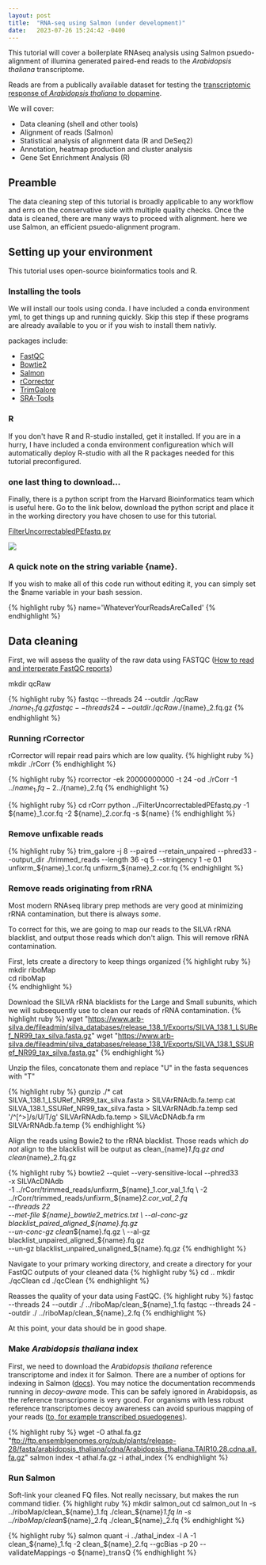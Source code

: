 ```yaml
---
layout: post
title:  "RNA-seq using Salmon (under development)"
date:   2023-07-26 15:24:42 -0400
---
```




This tutorial will cover a boilerplate RNAseq analysis using Salmon psuedo-alignment of illumina generated paired-end reads to the *Arabidopsis thaliana* transcriptome.  

Reads are from a publically available dataset for testing the [transcriptomic response of *Arabidopsis thaliana* to dopamine](https://doi.org/10.3390/stresses3010026). 

We will cover:  
- Data cleaning (shell and other tools)
- Alignment of reads (Salmon)
- Statistical analysis of alignment data (R and DeSeq2)
- Annotation, heatmap production and cluster analysis
- Gene Set Enrichment Analysis (R)


## Preamble
The data cleaning step of this tutorial is broadly applicable to any workflow and errs on the conservative side with multiple quality checks. Once the data is cleaned, there are many ways to proceed with alignment. here we use Salmon, an efficient psuedo-alignment program.  

## Setting up your environment
This tutorial uses open-source bioinformatics tools and R.

### Installing the tools
We will install our tools using conda. I have included a conda environment yml, to get things up and running quickly. Skip this step if these programs are already available to you or if you wish to install them nativly.

packages include: 

- [FastQC](https://github.com/s-andrews/FastQC)
- [Bowtie2](https://github.com/BenLangmead/bowtie2.git)
- [Salmon](https://github.com/COMBINE-lab/salmon.git)
- [rCorrector](https://github.com/mourisl/Rcorrector.git)
- [TrimGalore](https://github.com/FelixKrueger/TrimGalore.git)
- [SRA-Tools](https://github.com/ncbi/sra-tools.git)

### R
If you don't have R and R-studio installed, get it installed. If you are in a hurry, I have included a conda environment configureation which will automatically deploy R-studio with all the R packages needed for this tutorial preconfigured.

### one last thing to download...
Finally, there is a python script from the Harvard Bioinformatics team which is useful here. Go to the link below, download the python script and place it in the working directory you have chosen to use for this tutorial. 

[FilterUncorrectabledPEfastq.py](https://github.com//TranscriptomeAssemblyTools/blob/dfe258636088c11eb60d3ce69da2fd5cd00ef5b3/FilterUncorrectabledPEfastq.py)

 <img src="{{site.baseurl}}/assets/img/HBTdwnl.jpeg">

### A quick note on the string variable {name}. 
If you wish to make all of this code run without editing it, you can simply set the $name variable in your bash session.

{% highlight ruby %}
name='WhateverYourReadsAreCalled'
{% endhighlight %}

## Data cleaning
First, we will assess the quality of the raw data using FASTQC ([How to read and interperate FastQC reports](https://hbctraining.github.io/Intro-to-rnaseq-hpc-salmon/lessons/qc_fastqc_assessment.html))

mkdir qcRaw

{% highlight ruby %}
fastqc --threads 24 --outdir ./qcRaw ./${name}_1.fq.gz
fastqc --threads 24 --outdir ./qcRaw ./${name}_2.fq.gz
{% endhighlight %}

### Running rCorrector
rCorrector will repair read pairs which are low quality.
{% highlight ruby %}
mkdir ./rCorr
{% endhighlight %}

{% highlight ruby %}
rcorrector -ek 20000000000 -t 24 -od ./rCorr -1 ../${name}_1.fq -2 ../${name}_2.fq
{% endhighlight %}

{% highlight ruby %}
cd rCorr
python ../FilterUncorrectabledPEfastq.py -1 ${name}_1.cor.fq -2 ${name}_2.cor.fq -s ${name}
{% endhighlight %}


### Remove unfixable reads
{% highlight ruby %}
trim_galore -j 8 --paired --retain_unpaired --phred33 --output_dir ./trimmed_reads --length 36 -q 5 --stringency 1 -e 0.1 unfixrm_${name}_1.cor.fq unfixrm_${name}_2.cor.fq
{% endhighlight %}


### Remove reads originating from rRNA
Most modern RNAseq library prep methods are very good at minimizing rRNA contamination, but there is always *some*.  

To correct for this, we are going to map our reads to the SILVA rRNA blacklist, and output those reads which don't align. This will remove rRNA contamination. 

First, lets create a directory to keep things organized
{% highlight ruby %}
mkdir riboMap   
cd riboMap  
{% endhighlight %}

Download the SILVA rRNA blacklists for the Large and Small subunits, which we will subsequently use to clean our reads of rRNA contamination.
{% highlight ruby %}
wget "https://www.arb-silva.de/fileadmin/silva_databases/release_138_1/Exports/SILVA_138.1_LSURef_NR99_tax_silva.fasta.gz"
wget "https://www.arb-silva.de/fileadmin/silva_databases/release_138_1/Exports/SILVA_138.1_SSURef_NR99_tax_silva.fasta.gz"
{% endhighlight %}

Unzip the files, concatonate them and replace "U" in the fasta sequences with "T"

{% highlight ruby %}
gunzip ./*
cat SILVA_138.1_LSURef_NR99_tax_silva.fasta > SILVArRNAdb.fa.temp
cat SILVA_138.1_SSURef_NR99_tax_silva.fasta > SILVArRNAdb.fa.temp
sed '/^[^>]/s/U/T/g' SILVArRNAdb.fa.temp > SILVAcDNAdb.fa
rm SILVArRNAdb.fa.temp
{% endhighlight %}

Align the reads using Bowie2 to the rRNA blacklist. Those reads which *do not* align to the blacklist will be output as clean_{name}_1.fq.gz and clean_{name}_2.fq.gz

{% highlight ruby %}
bowtie2 --quiet --very-sensitive-local --phred33  \
    -x SILVAcDNAdb \
    -1 ../rCorr/trimmed_reads/unfixrm_${name}_1.cor_val_1.fq \
    -2 ../rCorr/trimmed_reads/unfixrm_${name}_2.cor_val_2.fq \
    --threads 22 \
    --met-file ${name}_bowtie2_metrics.txt \
    --al-conc-gz blacklist_paired_aligned_${name}.fq.gz \
    --un-conc-gz clean_${name}.fq.gz  \
    --al-gz blacklist_unpaired_aligned_${name}.fq.gz \
    --un-gz blacklist_unpaired_unaligned_${name}.fq.gz
{% endhighlight %}

Navigate to your primary working directory, and create a directory for your FastQC outputs of your cleaned data
{% highlight ruby %}
cd ..
mkdir ./qcClean
cd ./qcClean
{% endhighlight %}

Reasses the quality of your data using FastQC. 
{% highlight ruby %}
fastqc --threads 24 --outdir ./ ../riboMap/clean_${name}_1.fq
fastqc --threads 24 --outdir ./ ../riboMap/clean_${name}_2.fq
{% endhighlight %}

At this point, your data should be in good shape. 

### Make *Arabidopsis thaliana* index
First, we need to download the *Arabidopsis thaliana* reference transcriptome and index it for Salmon. There are a number of options for indexing in Salmon ([docs](https://salmon.readthedocs.io/en/latest/index.html)). You may notice the documentation recommends running in *decoy-aware* mode. This can be safely ignored in Arabidopsis, as the reference transcripome is very good. For organisms with less robust reference transcriptomes decoy awareness can avoid spurious mapping of your reads ([to, for example transcribed psuedogenes](https://www.biostars.org/p/456231/")).   

{% highlight ruby %}
wget -O athal.fa.gz "ftp://ftp.ensemblgenomes.org/pub/plants/release-28/fasta/arabidopsis_thaliana/cdna/Arabidopsis_thaliana.TAIR10.28.cdna.all.fa.gz"
salmon index -t athal.fa.gz -i athal_index
{% endhighlight %}

### Run Salmon
Soft-link your cleaned FQ files. Not really necissary, but makes the run command tidier. 
{% highlight ruby %}
mkdir salmon_out
cd salmon_out
ln -s ../riboMap/clean_${name}_1.fq ./clean_${name}_1.fq
ln -s ../riboMap/clean_${name}_2.fq ./clean_${name}_2.fq
{% endhighlight %}

{% highlight ruby %}
salmon quant -i ../athal_index -l A -1 clean_${name}_1.fq -2 clean_${name}_2.fq --gcBias -p 20 --validateMappings -o ${name}_transQ
{% endhighlight %}

